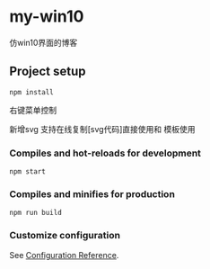 # my-win10
仿win10界面的博客
## Project setup
```
npm install
```
右键菜单控制
<!-- 2023年9月8日14:55:17 -->
新增svg
支持在线复制[svg代码]直接使用和
<svg-icon icon-class="win" size="40"></svg-icon>
模板使用

### Compiles and hot-reloads for development
```
npm start
```

### Compiles and minifies for production
```
npm run build
```

### Customize configuration
See [Configuration Reference](https://cli.vuejs.org/config/).
